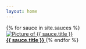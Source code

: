 ```yaml
---
layout: home
---
```


  <div class="cb-grid">
    {% for sauce in site.sauces %}
    <a href="{{ sauce.url | relative_url }}">
      <div class="frame">
        <img alt="Picture of {{ sauce.title }}" src="{{ "assets/imgs/" | relative_url}}{{ sauce.picture }}-small.jpg">
      </div>
      <span class="text-lowercase"><b>{{ sauce.title }}</b></span>
    </a>
    {% endfor %}
  </div>
